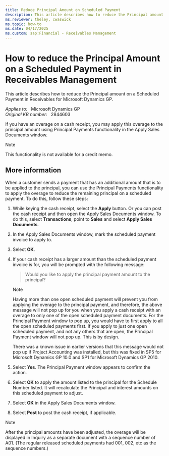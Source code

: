 ```yaml
---
title: Reduce Principal Amount on Scheduled Payment
description: This article describes how to reduce the Principal amount on a Scheduled Payment in Receivables for Microsoft Dynamics GP.
ms.reviewer: theley, cwaswick
ms.topic: how-to
ms.date: 04/17/2025
ms.custom: sap:Financial - Receivables Management
---
```

# How to reduce the Principal Amount on a Scheduled Payment in Receivables Management

This article describes how to reduce the Principal amount on a Scheduled Payment in Receivables for Microsoft Dynamics GP.

_Applies to:_ &nbsp; Microsoft Dynamics GP  
_Original KB number:_ &nbsp; 2844603

If you have an overage on a cash receipt, you may apply this overage to the principal amount using Principal Payments functionality in the Apply Sales Documents window.

> [!NOTE]
> This functionality is not available for a credit memo.

## More information

When a customer sends a payment that has an additional amount that is to be applied to the principal, you can use the Principal Payments functionality to apply the overage to reduce the remaining principal on a scheduled payment. To do this, follow these steps:

1. While keying the cash receipt, select the **Apply** button. Or you can post the cash receipt and then open the Apply Sales Documents window. To do this, select **Transactions**, point to **Sales** and select **Apply Sales Documents**.

2. In the Apply Sales Documents window, mark the scheduled payment invoice to apply to.
3. Select **OK**.
4. If your cash receipt has a larger amount than the scheduled payment invoice is for, you will be prompted with the following message:

    > Would you like to apply the principal payment amount to the principal?

    > [!NOTE]
    > Having more than one open scheduled payment will prevent you from applying the overage to the principal payment, and therefore, the above message will not pop up for you when you apply a cash receipt with an overage to only one of the open scheduled payment documents. For the Principal Payment window to pop up, you would have to first apply to all the open scheduled payments first. If you apply to just one open scheduled payment, and not any others that are open, the Principal Payment window will not pop up. This is by design.
    >
    > There was a known issue in earlier versions that this message would not pop up if Project Accounting was installed, but this was fixed in SP5 for Microsoft Dynamics GP 10.0 and SP1 for Microsoft Dynamics GP 2010.

5. Select **Yes**. The Principal Payment window appears to confirm the action.
6. Select **OK** to apply the amount listed to the principal for the Schedule Number listed. It will recalculate the Principal and interest amounts on this scheduled payment to adjust.
7. Select **OK** in the Apply Sales Documents window.
8. Select **Post** to post the cash receipt, if applicable.

> [!NOTE]
> After the principal amounts have been adjusted, the overage will be displayed in Inquiry as a separate document with a sequence number of A01. (The regular released scheduled payments had 001, 002, etc as the sequence numbers.)
